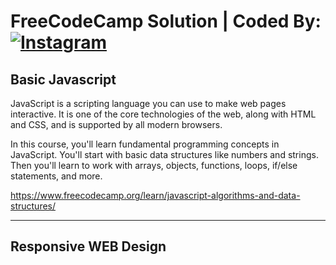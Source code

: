 # FreeCodeCamp Solution | Coded By: [![Instagram](https://img.shields.io/badge/Instagram-Jefferson-%23E4405F.svg?&logo=Instagram&logoColor=white)](https://www.instagram.com/ritchmi.shl) 

## Basic Javascript

JavaScript is a scripting language you can use to make web pages interactive. It is one of the core technologies of the web, along with HTML and CSS, and is supported by all modern browsers.

In this course, you'll learn fundamental programming concepts in JavaScript. You'll start with basic data structures like numbers and strings. Then you'll learn to work with arrays, objects, functions, loops, if/else statements, and more.

https://www.freecodecamp.org/learn/javascript-algorithms-and-data-structures/
***
## Responsive WEB Design
